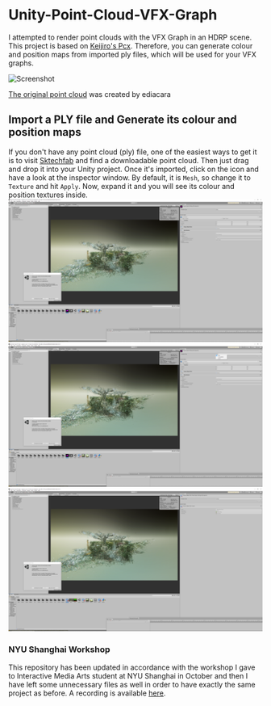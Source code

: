 # Unity-Point-Cloud-VFX-Graph
I attempted to render point clouds with the VFX Graph in an HDRP scene. This project is based on [Keijiro's Pcx](https://github.com/keijiro/Pcx). Therefore, you can generate colour and position maps from imported ply files, which will be used for your VFX graphs.

![Screenshot](workshop.png)

[The original point cloud](https://sketchfab.com/3d-models/point-cloud-garden-7301fb3b8d344b13b015382a1adb884c) was created by ediacara

## Import a PLY file and Generate its colour and position maps
If you don't have any point cloud (ply) file, one of the easiest ways to get it is to visit [Sktechfab](https://sketchfab.com/) and find a downloadable point cloud. Then just drag and drop it into your Unity project. Once it's imported, click on the icon and have a look at the inspector window. By default, it is `Mesh`, so change it to `Texture` and hit `Apply`. Now, expand it and you will see its colour and position textures inside.
![Screenshot](ply_mesh.png)
![Screenshot](ply_type.png)
![Screenshot](ply_texture.png)
### NYU Shanghai Workshop
This repository has been updated in accordance with the workshop I gave to Interactive Media Arts student at NYU Shanghai in October and then I have left some unnecessary files as well in order to have exactly the same project as before. A recording is available [here](https://youtu.be/iqntF9NPqLw).
